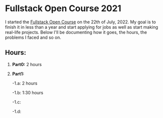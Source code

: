
# Fullstack Open Course 2021

  

I started the [Fullstack Open Course](https://fullstackopen.com/en/) on the 22th of July, 2022.
My goal is to finish it in less than a year and start applying for jobs as well as start making real-life projects.
Below I'll be documenting how it goes, the hours, the problems I faced and so on.

  

## Hours:

1.  **Part0:** 2 hours

2.   **Part1:** 

		-1.a: 2 hours

		-1.b: 1:30 hours

		-1.c:

		-1.d: